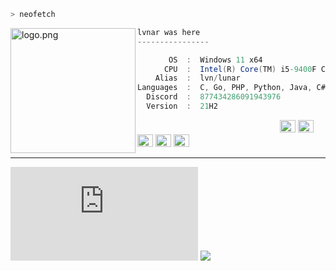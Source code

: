 ```zsh
> neofetch
```

<img align="left" src="https://media.discordapp.net/attachments/905524545589510155/906153260874878996/Skarmbild_2021-11-05_131032-removebg-preview.png" alt="logo.png" width="200" /> 

```csharp
lvnar was here
----------------

       OS  :  Windows 11 x64
      CPU  :  Intel(R) Core(TM) i5-9400F CPU @ 2.90GHz   2.90 GHz
    Alias  :  lvn/lunar
Languages  :  C, Go, PHP, Python, Java, C#
  Discord  :  877434286091943976
  Version  :  21H2
```

<p align="left">
  &nbsp; &nbsp; &nbsp; &nbsp; &nbsp;&nbsp; &nbsp; &nbsp; &nbsp; &nbsp;&nbsp; &nbsp; &nbsp; &nbsp; &nbsp; &nbsp; &nbsp; &nbsp; &nbsp; &nbsp; &nbsp;&nbsp; &nbsp; &nbsp; &nbsp; &nbsp;&nbsp; &nbsp; &nbsp; &nbsp; &nbsp;
  <img alt="#474342" src="https://via.placeholder.com/15/ADBAC7/000000?text=+" width="25" height="20" />
  <img alt="#fbedf6" src="https://via.placeholder.com/15/6CB6FF/000000?text=+" width="25" height="20" />
  <img alt="#c9594d" src="https://via.placeholder.com/15/F47067/000000?text=+" width="25" height="20" />
  <img alt="#f8b9b2" src="https://via.placeholder.com/15/DCBDFB/000000?text=+" width="25" height="20" />
  <img alt="#f8b9b2" src="https://via.placeholder.com/15/57ab5a/000000?text=+" width="25" height="20" />
</p>

---

![](https://s3bucket-twitchscanner.000webhostapp.com/cut.php)
![](https://camo.githubusercontent.com/8c98a31ba291a9022146b6d09f8d49cf67aed6627749640e25af676a1a7e8895/68747470733a2f2f6b6f6d617265762e636f6d2f67687076632f3f757365726e616d653d31766e72267374796c653d666c61742d737175617265)
